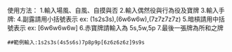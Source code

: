 使用方法：
1.輸入場風、自風、自摸與否
2.輸入偶然役與行為役及寶牌
3.輸入手牌:
    4.副露請用小括號表示 ex: (1s2s3s),(6w6w6w),(7z7z7z7z)
    5.暗槓請用中括號表示 ex: [6w6w6w6w]
    6.赤寶牌請輸入為 5s,5w,5p
    7.最後一張牌為所和之牌
    
    ##範例輸入:1s2s3s(4s5s6s)7p8p9p[6z6z6z6z]9s9s

